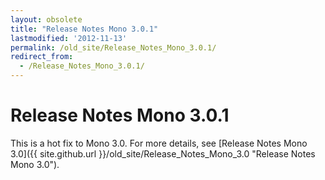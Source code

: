 ```yaml
---
layout: obsolete
title: "Release Notes Mono 3.0.1"
lastmodified: '2012-11-13'
permalink: /old_site/Release_Notes_Mono_3.0.1/
redirect_from:
  - /Release_Notes_Mono_3.0.1/
---
```


Release Notes Mono 3.0.1
========================

This is a hot fix to Mono 3.0. For more details, see [Release Notes Mono 3.0]({{ site.github.url }}/old_site/Release_Notes_Mono_3.0 "Release Notes Mono 3.0").

